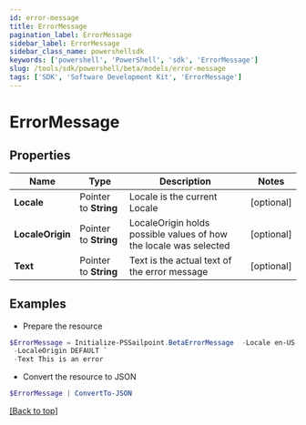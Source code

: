 ```yaml
---
id: error-message
title: ErrorMessage
pagination_label: ErrorMessage
sidebar_label: ErrorMessage
sidebar_class_name: powershellsdk
keywords: ['powershell', 'PowerShell', 'sdk', 'ErrorMessage'] 
slug: /tools/sdk/powershell/beta/models/error-message
tags: ['SDK', 'Software Development Kit', 'ErrorMessage']
---
```



# ErrorMessage

## Properties

Name | Type | Description | Notes
------------ | ------------- | ------------- | -------------
**Locale** |  Pointer to **String** | Locale is the current Locale | [optional] 
**LocaleOrigin** |  Pointer to **String** | LocaleOrigin holds possible values of how the locale was selected | [optional] 
**Text** |  Pointer to **String** | Text is the actual text of the error message | [optional] 

## Examples

- Prepare the resource
```powershell
$ErrorMessage = Initialize-PSSailpoint.BetaErrorMessage  -Locale en-US `
 -LocaleOrigin DEFAULT `
 -Text This is an error
```

- Convert the resource to JSON
```powershell
$ErrorMessage | ConvertTo-JSON
```


[[Back to top]](#) 

